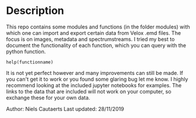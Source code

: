 # Description

This repo contains some modules and functions (in the folder modules) with which one can import and export certain data from Velox .emd files. The focus is on images, metadata and spectrumstreams.  I tried my best to document the functionality of each
function, which you can query with the python function.

```
help(functionname)
```

It is not yet perfect however and many improvements can still be made. If you can't get it to work or you found some glaring bug let me know. I highly recommend looking at the included jupyter notebooks for examples. The links to the data that are included will not 
work on your computer, so exchange these for your own data.


Author: Niels Cautaerts
Last updated: 28/11/2019

